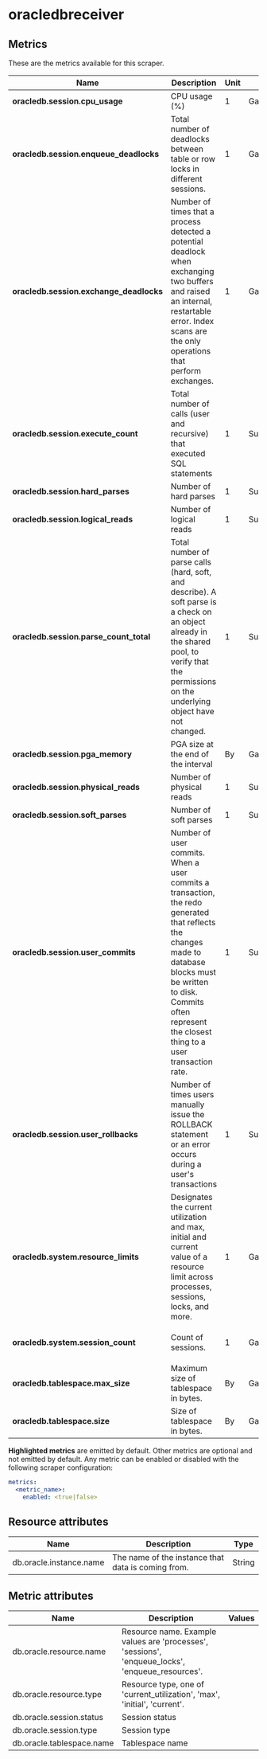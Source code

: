 [comment]: <> (Code generated by mdatagen. DO NOT EDIT.)

# oracledbreceiver

## Metrics

These are the metrics available for this scraper.

| Name | Description | Unit | Type | Attributes |
| ---- | ----------- | ---- | ---- | ---------- |
| **oracledb.session.cpu_usage** | CPU usage (%) | 1 | Gauge(Double) | <ul> </ul> |
| **oracledb.session.enqueue_deadlocks** | Total number of deadlocks between table or row locks in different sessions. | 1 | Gauge(Int) | <ul> </ul> |
| **oracledb.session.exchange_deadlocks** | Number of times that a process detected a potential deadlock when exchanging two buffers and raised an internal, restartable error. Index scans are the only operations that perform exchanges. | 1 | Gauge(Int) | <ul> </ul> |
| **oracledb.session.execute_count** | Total number of calls (user and recursive) that executed SQL statements | 1 | Sum(Int) | <ul> </ul> |
| **oracledb.session.hard_parses** | Number of hard parses | 1 | Sum(Int) | <ul> </ul> |
| **oracledb.session.logical_reads** | Number of logical reads | 1 | Sum(Int) | <ul> </ul> |
| **oracledb.session.parse_count_total** | Total number of parse calls (hard, soft, and describe). A soft parse is a check on an object already in the shared pool, to verify that the permissions on the underlying object have not changed. | 1 | Sum(Int) | <ul> </ul> |
| **oracledb.session.pga_memory** | PGA size at the end of the interval | By | Gauge(Int) | <ul> </ul> |
| **oracledb.session.physical_reads** | Number of physical reads | 1 | Sum(Int) | <ul> </ul> |
| **oracledb.session.soft_parses** | Number of soft parses | 1 | Sum(Int) | <ul> </ul> |
| **oracledb.session.user_commits** | Number of user commits. When a user commits a transaction, the redo generated that reflects the changes made to database blocks must be written to disk. Commits often represent the closest thing to a user transaction rate. | 1 | Sum(Int) | <ul> </ul> |
| **oracledb.session.user_rollbacks** | Number of times users manually issue the ROLLBACK statement or an error occurs during a user's transactions | 1 | Sum(Int) | <ul> </ul> |
| **oracledb.system.resource_limits** | Designates the current utilization and max, initial and current value of a resource limit across processes, sessions, locks, and more. | 1 | Gauge(Int) | <ul> <li>db.oracle.resource.name</li> <li>db.oracle.resource.type</li> </ul> |
| **oracledb.system.session_count** | Count of sessions. | 1 | Gauge(Int) | <ul> <li>db.oracle.session.type</li> <li>db.oracle.session.status</li> </ul> |
| **oracledb.tablespace.max_size** | Maximum size of tablespace in bytes. | By | Gauge(Int) | <ul> <li>db.oracle.tablespace.name</li> </ul> |
| **oracledb.tablespace.size** | Size of tablespace in bytes. | By | Gauge(Int) | <ul> <li>db.oracle.tablespace.name</li> </ul> |

**Highlighted metrics** are emitted by default. Other metrics are optional and not emitted by default.
Any metric can be enabled or disabled with the following scraper configuration:

```yaml
metrics:
  <metric_name>:
    enabled: <true|false>
```

## Resource attributes

| Name | Description | Type |
| ---- | ----------- | ---- |
| db.oracle.instance.name | The name of the instance that data is coming from. | String |

## Metric attributes

| Name | Description | Values |
| ---- | ----------- | ------ |
| db.oracle.resource.name | Resource name. Example values are 'processes', 'sessions', 'enqueue_locks', 'enqueue_resources'. |  |
| db.oracle.resource.type | Resource type, one of 'current_utilization', 'max', 'initial', 'current'. |  |
| db.oracle.session.status | Session status |  |
| db.oracle.session.type | Session type |  |
| db.oracle.tablespace.name | Tablespace name |  |
